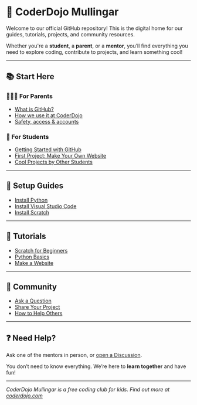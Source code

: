 # 💾 CoderDojo Mullingar

Welcome to our official GitHub repository! This is the digital home for our guides, tutorials, projects, and community resources.

Whether you're a **student**, a **parent**, or a **mentor**, you’ll find everything you need to explore coding, contribute to projects, and learn something cool!

---

## 📚 Start Here

### 👨‍👩‍👧 For Parents
- [What is GitHub?](https://guides.github.com/activities/hello-world/)
- [How we use it at CoderDojo](docs/parents/github-at-dojo.md)
- [Safety, access & accounts](docs/parents/safety.md)

### 🧒 For Students
- [Getting Started with GitHub](docs/students/github-basics.md)
- [First Project: Make Your Own Website](docs/tutorials/web/your-first-website.md)
- [Cool Projects by Other Students](projects/README.md)

---

## 🔧 Setup Guides
- [Install Python](docs/setup-guides/install-python.md)
- [Install Visual Studio Code](docs/setup-guides/install-vscode.md)
- [Install Scratch](docs/setup-guides/install-scratch.md)

---

## 🚀 Tutorials
- [Scratch for Beginners](docs/tutorials/scratch/)
- [Python Basics](docs/tutorials/python/)
- [Make a Website](docs/tutorials/web/)

---

## 💬 Community
- [Ask a Question](https://github.com/belamadar/dojo-mullingar/discussions)
- [Share Your Project](projects/)
- [How to Help Others](docs/mentors/helping-students.md)

---

## ❓ Need Help?
Ask one of the mentors in person, or [open a Discussion](https://github.com/belamadar/dojo-mullingar/discussions).

You don’t need to know everything. We’re here to **learn together** and have fun!

---

_CoderDojo Mullingar is a free coding club for kids. Find out more at [coderdojo.com](https://coderdojo.com/)_

